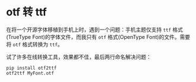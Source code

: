 # otf 转 ttf

在将一个开源字体移植到手机上时，遇到一个问题：手机主题仅支持 `ttf` 格式(TrueType Font)的字体文件，而我只有 `otf` 格式(OpenType Font)的文件。需要将 `otf` 格式转换为 `ttf`。

试了许多在线转换工具，效果都不佳，最后两行命名解决问题：

```shell
pip install otf2ttf
otf2ttf MyFont.otf
```
